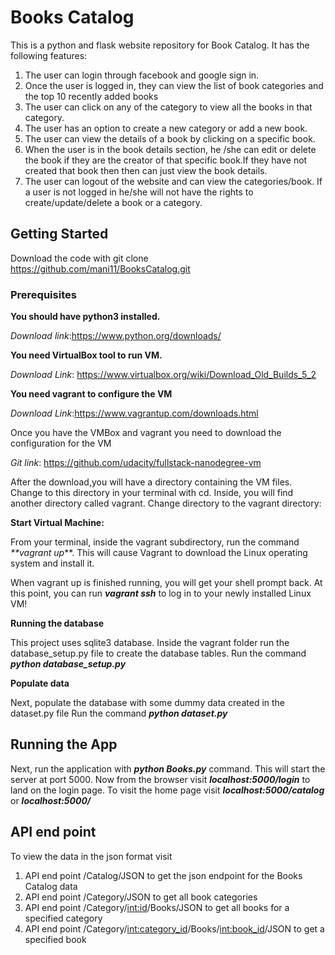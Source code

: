 # Books Catalog
This is a python and flask website repository for Book Catalog.
It has the following features:
1. The user can login through facebook and google sign in.
2. Once the user is logged in, they can view the list of book categories and the top 10 recently added books
3. The user can click on any of the category to view all the books in that category.
4. The user has an option to create a new category or add a new book.
5. The user can view the details of a book by clicking on a specific book.
6. When the user is in the book details section, he /she can edit or delete the book if they are the creator of that specific    book.If they have not created that book then then can just view the book details.
7. The user can logout of the website and can view the categories/book. If a user is not logged in he/she will not have the      rights to create/update/delete a book or a category.


## Getting Started

Download the code with git clone https://github.com/mani11/BooksCatalog.git

### Prerequisites

**You should have python3 installed.** 

_Download link_:https://www.python.org/downloads/

**You need VirtualBox tool to run VM.**

_Download Link_: https://www.virtualbox.org/wiki/Download_Old_Builds_5_2

**You need vagrant to configure the VM**

_Download Link_:https://www.vagrantup.com/downloads.html

Once you have the VMBox and vagrant you need to download the configuration for the VM

_Git link_: https://github.com/udacity/fullstack-nanodegree-vm

After the download,you will have a directory containing the VM files. Change to this directory in your terminal with cd. Inside, you will find another directory called vagrant. Change directory to the vagrant directory:

**Start Virtual Machine:**

From your terminal, inside the vagrant subdirectory, run the command _**vagrant up_**. This will cause Vagrant to download the Linux operating system and install it.

When vagrant up is finished running, you will get your shell prompt back. At this point, you can run _**vagrant ssh**_ to log in to your newly installed Linux VM!

**Running the database**

This project uses sqlite3 database.
Inside the vagrant folder run the database_setup.py file to create the database tables.
Run the command _**python database_setup.py**_


**Populate data**

Next, populate the database with some dummy data created in the dataset.py file
Run the command _**python dataset.py**_

## Running the App

Next, run the application with _**python Books.py**_ command. This will start the server at port 5000.
Now from the browser visit _**localhost:5000/login**_ to land on the login page. To visit the home page visit _**localhost:5000/catalog**_
or _**localhost:5000/**_

## API end point
To view the data in the json format visit 
1. API end point /Catalog/JSON to get the json endpoint for the Books Catalog data
2. API end point /Category/JSON to get all book categories
3. API end point /Category/<int:id>/Books/JSON to get all books for a specified category
4. API end point /Category/<int:category_id>/Books/<int:book_id>/JSON to get a specified book












